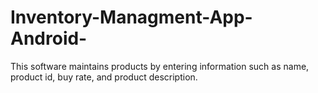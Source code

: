 # Inventory-Managment-App-Android-
This software maintains products by entering information such as name, product id, buy rate, and product description. 

